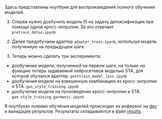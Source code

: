 Здесь представлены ноутбуки для воспроизведения полного обучения моделей. 

1. Сперва нужно дообучить модель t5 на задачу детоксификации при помощи одной кросс-энтропии. 
За это отвечает `pretrain_detox.ipynb`.

2. Далее предобучаем адаптер `adapter_train.ipynb`, используя модель полученную на предыдущем шаге. 

3. Теперь можно сделать три эксперимента:
  - дообучение модели, полученной на первом шаге, на *только на* функцию потерь задаваемой нейросетевой моделью STA, для которой обучался адаптер. `posttrain_model_loss.ipynb`
  - дообучение модели на взвешенную комбинацию из кросс-энтропии и STA. `gan_style_training.ipynb`
  - дообучение модели на произведение кросс-энтропии и STA. `gan_style_training_garmonic.ipynb`

В ноутбуках помимо обучения моделей происходит их инференс на [dev](/data/input/dev.tsv) и валидация результов.
Результаты складываются в файл [results](/notebooks/results.md).
